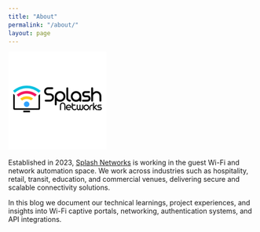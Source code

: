 ```yaml
---
title: "About"
permalink: "/about/"
layout: page
---
```


![screenshot](/assets/images/about/11.png)

Established in 2023, [Splash Networks](https://splashnetworks.co) is working in the guest Wi-Fi and network automation space. We work across industries such as hospitality, retail, transit, education, and commercial venues, delivering secure and scalable connectivity solutions.

In this blog we document our technical learnings, project experiences, and insights into Wi-Fi captive portals, networking, authentication systems, and API integrations.